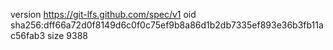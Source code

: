 version https://git-lfs.github.com/spec/v1
oid sha256:dff66a72d0f8149d6c0f0c75ef9b8a86d1b2db7335ef893e36b3fb11ac56fab3
size 9388
